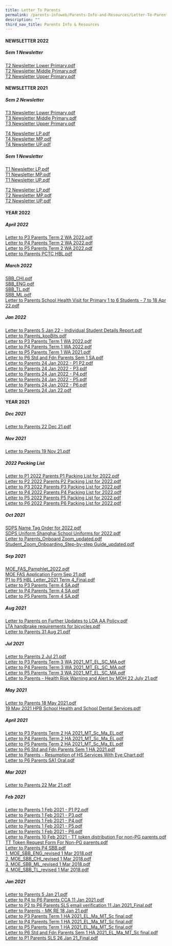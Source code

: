 ```yaml
---
title: Letter To Parents
permalink: /parents-infoweb/Parents-Info-and-Resources/Letter-To-Parents
description: ""
third_nav_title: Parents Info & Resources
---
```

#### NEWSLETTER 2022

  

##### Sem 1 Newsletter

[T2 Newsletter Lower Primary.pdf](/files/T2%20Newsletter%20Lower%20Primary.pdf)<br>
[T2 Newsletter Middle Primary.pdf](/files/T2%20Newsletter%20Middle%20Primary.pdf)<br>
[T2 Newsletter Upper Primary.pdf](/files/T2%20Newsletter%20Upper%20Primary.pdf)

#### NEWSLETTER 2021

##### Sem 2 Newsletter

[T3 Newsletter Lower Primary.pdf](/files/T3%20Newsletter%20Lower%20Primary.pdf)<br>
[T3 Newsletter Middle Primary.pdf](/files/T3%20Newsletter%20Middle%20Primary.pdf)<br>
[T3 Newsletter Upper Primary.pdf](/files/T3%20Newsletter%20Upper%20Primary.pdf)

[T4 Newsletter LP.pdf](/files/T4%20Newsletter%20LP.pdf)<br>
[T4 Newsletter MP.pdf](/files/T4%20Newsletter%20MP.pdf)<br>
[T4 Newsletter UP.pdf](/files/T4%20Newsletter%20UP.pdf)

##### Sem 1 Newsletter

[T1 Newsletter LP.pdf](/files/T1%20Newsletter%20LP%20(1).pdf)<br>
[T1 Newsletter MP.pdf](/files/T1%20Newsletter%20MP%20(1).pdf)<br>
[T1 Newsletter UP.pdf](/files/T1%20Newsletter%20UP%20(1).pdf)


[T2 Newsletter LP.pdf](/files/T2%20Newsletter%20LP.pdf)<br>
[T2 Newsletter MP.pdf](/files/T2%20Newsletter%20MP.pdf)<br>
[T2 Newsletter UP.pdf](/files/T2%20Newsletter%20UP.pdf)

#### YEAR 2022

##### April 2022

[Letter to P3 Parents Term 2 WA 2022.pdf](/files/Letter%20to%20P3%20Parents%20Term%202%20WA%202022.pdf)<br>
[Letter to P4 Parents Term 2 WA 2022.pdf](/files/Letter%20to%20P4%20Parents%20Term%202%20WA%202022.pdf)<br>
[Letter to P5 Parents Term 2 WA 2022.pdf](/files/Letter%20to%20P5%20Parents%20Term%202%20WA%202022.pdf)<br>
[Letter to Parents PCTC HBL.pdf](/files/Letter%20to%20Parents%20PCTC%20%20HBL.pdf)


##### March 2022

[SBB_CHI.pdf](/files/SBB_CHI.pdf)<br>
[SBB_ENG.pdf](/files/SBB_ENG.pdf)<BR>
[SBB_TL.pdf](/files/SBB_TL.pdf)<br>
[SBB_ML.pdf](/files/SBB_ML.pdf)<br>
[Letter to Parents School Health Visit for Primary 1 to 6 Students - 7 to 18 Apr 22.pdf](/files/Letter%20to%20Parents%20School%20Health%20Visit%20for%20Primary%201%20to%206%20Students%20-%207%20to%2018%20Apr%2022.pdf)

##### Jan 2022

[Letter to Parents 5 Jan 22 - Individual Student Details Report.pdf](/files/Letter%20to%20Parents%205%20Jan%2022%20-%20Individual%20Student%20Details%20Report.pdf)<br>
[Letter to Parents_kooBits.pdf](/files/Letter%20to%20Parents_kooBits.pdf)<br>
[Letter to P3 Parents Term 1 WA 2022.pdf](/files/Letter%20to%20P3%20Parents%20Term%201%20WA%202022.pdf)<br>
[Letter to P4 Parents Term 1 WA 2022.pdf](/files/Letter%20to%20P4%20Parents%20Term%201%20WA%202022.pdf)<br>
[Letter to P5 Parents Term 1 WA 2021.pdf](/files/Letter%20to%20P5%20Parents%20Term%201%20WA%202021.pdf)<br>
[Letter to P6 Std and Fdn Parents Sem 1 SA.pdf](/files/Letter%20to%20P6%20Std%20and%20Fdn%20Parents%20Sem%201%20SA.pdf)<br>
[Letter to Parents 24 Jan 2022 - P1  P2.pdf](/files/Letter%20to%20Parents%2024%20Jan%202022%20-%20P1%20%20P2.pdf)<br>
[Letter to Parents 24 Jan 2022 - P3.pdf](/files/Letter%20to%20Parents%2024%20Jan%202022%20-%20P3.pdf)<br>
[Letter to Parents 24 Jan 2022 - P4.pdf](/files/Letter%20to%20Parents%2024%20Jan%202022%20-%20P4.pdf)<br>
[Letter to Parents 24 Jan 2022 - P5.pdf](/files/Letter%20to%20Parents%2024%20Jan%202022%20-%20P5.pdf)<br>
[Letter to Parents 24 Jan 2022 - P6.pdf](/files/Letter%20to%20Parents%2024%20Jan%202022%20-%20P6.pdf)<br>
[Letter to Parents 24 Jan 22.pdf](/files/Letter%20to%20Parents%2024%20Jan%2022.pdf)

#### YEAR 2021

##### Dec 2021

[Letter to Parents 22 Dec 21.pdf](/files/Letter%20to%20Parents%2022%20Dec%2021.pdf)

##### Nov 2021

[Letter to Parents 19 Nov 21.pdf](/files/Letter%20to%20Parents%2019%20Nov%2021.pdf)

##### 2022 Packing List

[Letter to P1 2022 Parents P1 Packing List for 2022.pdf](/files/Letter%20to%20P1%202022%20Parents%20P1%20Packing%20List%20for%202022.pdf)<br>
[Letter to P2 2022 Parents P2 Packing List for 2022.pdf](/files/Letter%20to%20P2%202022%20Parents%20P2%20Packing%20List%20for%202022.pdf)<br>
[Letter to P3 2022 Parents P3 Packing List for 2022.pdf](/files/Letter%20to%20P3%202022%20Parents%20P3%20Packing%20List%20for%202022.pdf)<br>
[Letter to P4 2022 Parents P4 Packing List for 2022.pdf](/files/Letter%20to%20P4%202022%20Parents%20P4%20Packing%20List%20for%202022.pdf)<br>
[Letter to P5 2022 Parents P5 Packing List for 2022.pdf](/files/Letter%20to%20P5%202022%20Parents%20P5%20Packing%20List%20for%202022.pdf)<br>
[Letter to P6 2022 Parents P6 Packing List for 2022.pdf](/files/Letter%20to%20P6%202022%20Parents%20P6%20Packing%20List%20for%202022.pdf)

##### Oct 2021

[SDPS Name Tag Order for 2022.pdf](/files/SDPS%20Name%20Tag%20Order%20for%202022.pdf)<br>
[SDPS Uniform Shanghai School Uniforms for 2022.pdf](/files/SDPS%20Uniform%20Shanghai%20School%20Uniforms%20for%202022.pdf)<br>
[Letter to Parents_Onboard Zoom_updated.pdf](/files/Letter%20to%20Parents_Onboard%20Zoom_updated.pdf)<br>
[Student_Zoom_Onboarding_Step-by-step Guide_updated.pdf](/files/Student_Zoom_Onboarding_Step-by-step%20Guide_updated.pdf)

##### Sep 2021

[MOE_FAS_Pamphlet_2022.pdf](/files/MOE_FAS_Pamphlet_2022.pdf)<br>
[MOE FAS Application Form Sep 21.pdf](/files/MOE%20FAS%20Application%20Form%20Sep%2021.pdf)<br>
[P1 to P5 HBL Letter_2021 Term 4_Final.pdf](/files/P1%20to%20P5%20HBL%20Letter_2021%20Term%204_Final.pdf)<br>
[Letter to P3 Parents  Term 4 SA.pdf](/files/Letter%20to%20P3%20Parents%20%20Term%204%20SA.pdf)<br>
[Letter to P4 Parents Term 4 SA.pdf](/files/Letter%20to%20P4%20Parents%20Term%204%20SA.pdf)<br>
[Letter to P5 Parents Term 4 SA.pdf](/files/Letter%20to%20P5%20Parents%20Term%204%20SA.pdf)

##### Aug 2021

[Letter to Parents on Further Updates to LOA AA Policy.pdf](/files/Letter%20to%20Parents%20on%20Further%20Updates%20to%20LOA%20AA%20Policy.pdf)<br>
[LTA handbrake requirements for bicycles.pdf](/files/LTA%20handbrake%20requirements%20for%20bicycles.pdf)<br>
[Letter to Parents 31 Aug 21.pdf](/files/Letter%20to%20Parents%2031%20Aug%2021.pdf)

##### Jul 2021

[Letter to Parents 2 Jul 21.pdf](/files/Letter%20to%20Parents%202%20Jul%2021.pdf)<br>
[Letter to P3 Parents Term 3 WA 2021_MT_EL_SC_MA.pdf](/files/Letter%20to%20P3%20Parents%20Term%203%20WA%202021_MT_EL_SC_MA.pdf)<br>
[Letter to P4 Parents Term 3 WA 2021_MT_EL_SC_MA.pdf](/files/Letter%20to%20P4%20Parents%20Term%203%20WA%202021_MT_EL_SC_MA.pdf)<br>
[Letter to P5 Parents Term 3 WA 2021_MT_EL_SC_MA.pdf](/files/Letter%20to%20P5%20Parents%20Term%203%20WA%202021_MT_EL_SC_MA.pdf)<br>
[Letter to Parents - Health Risk Warning and Alert by MOH 22 July 21.pdf](/files/Letter%20to%20Parents%20-%20Health%20Risk%20Warning%20and%20Alert%20by%20MOH%2022%20July%2021.pdf)

##### May 2021

[Letter to Parents 18 May 2021.pdf](/files/Letter%20to%20Parents%2018%20May%202021.pdf)<br>
[19 May 2021 HPB School Health and School Dental Services.pdf](/files/19%20May%202021%20HPB%20School%20Health%20and%20School%20Dental%20Services.pdf)

##### April 2021

[Letter to P3 Parents Term 2 HA 2021_MT_Sc_Ma_EL.pdf](/files/Letter%20to%20P3%20Parents%20Term%202%20HA%202021_MT_Sc_Ma_EL.pdf)<br>
[Letter to P4 Parents Term 2 HA 2021_MT_Sc_Ma_EL.pdf](/files/Letter%20to%20P4%20Parents%20Term%202%20HA%202021_MT_Sc_Ma_EL.pdf)<br>
[Letter to P5 Parents Term 2 HA 2021_MT_Sc_Ma_EL.pdf](/files/Letter%20to%20P5%20Parents%20Term%202%20HA%202021_MT_Sc_Ma_EL.pdf)<br>
[Letter to P6 Std and Fdn Parents Sem 1 HA 2021.pdf](/files/Letter%20to%20P6%20Std%20and%20Fdn%20Parents%20Sem%201%20HA%202021.pdf)<br>
[Letter to Parents - Resumption of HS Services With Eye Chart.pdf](/files/Letter%20to%20Parents%20-%20Resumption%20of%20HS%20Services%20With%20Eye%20Chart.pdf)<br>
[Letter to P6 Parents SA1 Oral.pdf](/files/Letter%20to%20P6%20Parents%20SA1%20Oral.pdf)

##### Mar 2021

[Letter to Parents 22 Mar 21.pdf](/files/Letter%20to%20Parents%2022%20Mar%2021.pdf)

##### Feb 2021

[Letter to Parents 1 Feb 2021 - P1  P2.pdf](/files/Letter%20to%20Parents%201%20Feb%202021%20-%20P1%20%20P2.pdf)<br>
[Letter to Parents 1 Feb 2021 - P3.pdf](/files/Letter%20to%20Parents%201%20Feb%202021%20-%20P3.pdf)<br>
[Letter to Parents 1 Feb 2021 - P4.pdf](/files/Letter%20to%20Parents%201%20Feb%202021%20-%20P4.pdf)<br>
[Letter to Parents 1 Feb 2021 - P5.pdf](/files/Letter%20to%20Parents%201%20Feb%202021%20-%20P5.pdf)<br>
[Letter to Parents 1 Feb 2021 - P6.pdf](/files/Letter%20to%20Parents%201%20Feb%202021%20-%20P6.pdf)<br>
[Letter to Parents 10 Feb 2021 - TT token distribution For non-PG parents.pdf](/files/Letter%20to%20Parents%2010%20Feb%202021%20-%20TT%20token%20distribution%20For%20non-PG%20parents.pdf)<br>
[TT Token Request Form For Non-PG parents.pdf](/files/TT%20Token%20Request%20Form%20For%20Non-PG%20parents.pdf)<br>
[Letter to Parents P4 SBB.pdf](/files/Letter%20to%20Parents%20P4%20SBB.pdf)<br>
[1. MOE_SBB_ENG_revised 1 Mar 2018.pdf](/files/1%20MOE_SBB_ENG_revised%201%20Mar%202018.pdf)<br>
[2. MOE_SBB_CHI_revised 1 Mar 2018.pdf](/files/2%20MOE_SBB_CHI_revised%201%20Mar%202018.pdf)<br>
[3. MOE_SBB_ML_revised 1 Mar 2018.pdf](/files/3%20MOE_SBB_ML_revised%201%20Mar%202018.pdf)<br>
[4. MOE_SBB_TL_revised 1 Mar 2018.pdf](/files/4%20MOE_SBB_TL_revised%201%20Mar%202018.pdf)

##### Jan 2021

[Letter to Parents 5 Jan 21.pdf](/files/Letter%20to%20Parents%205%20Jan%2021.pdf)<br>
[Letter to P4 to P6 Parents CCA 11 Jan 2021.pdf](/files/Letter%20to%20P4%20to%20P6%20Parents%20CCA%2011%20Jan%202021.pdf)<br>
[Letter to P2 to P6 Parents SLS email verification 11 Jan 2021_Final.pdf](/files/Letter%20to%20P2%20to%20P6%20Parents%20SLS%20email%20verification%2011%20Jan%202021_Final.pdf)<br>
[Letter to Parents - MK RE 18 Jan 21.pdf](/files/Letter%20to%20Parents%20-%20MK%20RE%2018%20Jan%2021.pdf)<br>
[Letter to P3 Parents Term 1 HA 2021_EL_Ma_MT_Sc final.pdf](/files/Letter%20to%20P3%20Parents%20Term%201%20HA%202021_EL_Ma_MT_Sc%20final.pdf)<br>
[Letter to P4 Parents Term 1 HA 2021_EL_Ma_MT_Sc final.pdf](/files/Letter%20to%20P4%20Parents%20Term%201%20HA%202021_EL_Ma_MT_Sc%20final.pdf)<br>
[Letter to P5 Parents Term 1 HA 2021_EL_Ma_MT_Sc final.pdf](/files/Letter%20to%20P5%20Parents%20Term%201%20HA%202021_EL_Ma_MT_Sc%20final.pdf)<br>
[Letter to P6 Std and Fdn Parents Sem 1 HA 2021_EL_Ma_MT_Sc final.pdf](/files/Letter%20to%20P6%20Std%20and%20Fdn%20Parents%20Sem%201%20HA%202021_EL_Ma_MT_Sc%20final.pdf)<br>
[Letter to P1 Parents SLS 26 Jan 21_Final.pdf](/files/Letter%20to%20P1%20Parents%20SLS%2026%20Jan%2021_Final.pdf)